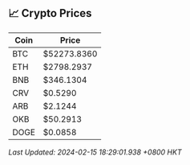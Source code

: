 ## 📈 Crypto Prices

| Coin | Price |
| ---- | ----- |
| BTC | $52273.8360 |
| ETH | $2798.2937 |
| BNB | $346.1304 |
| CRV | $0.5290 |
| ARB | $2.1244 |
| OKB | $50.2913 |
| DOGE | $0.0858 |

_Last Updated: 2024-02-15 18:29:01.938 +0800 HKT_